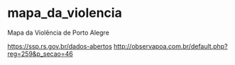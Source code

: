 # mapa_da_violencia
Mapa da Violência de Porto Alegre

https://ssp.rs.gov.br/dados-abertos
http://observapoa.com.br/default.php?reg=259&p_secao=46